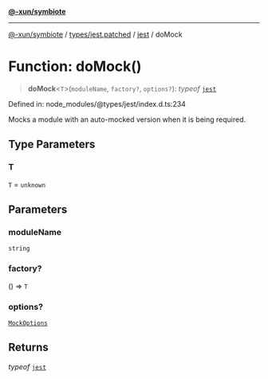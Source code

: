 [**@-xun/symbiote**](../../../../../README.md)

***

[@-xun/symbiote](../../../../../README.md) / [types/jest.patched](../../../README.md) / [jest](../README.md) / doMock

# Function: doMock()

> **doMock**\<`T`\>(`moduleName`, `factory?`, `options?`): *typeof* [`jest`](../README.md)

Defined in: node\_modules/@types/jest/index.d.ts:234

Mocks a module with an auto-mocked version when it is being required.

## Type Parameters

### T

`T` = `unknown`

## Parameters

### moduleName

`string`

### factory?

() => `T`

### options?

[`MockOptions`](../interfaces/MockOptions.md)

## Returns

*typeof* [`jest`](../README.md)
